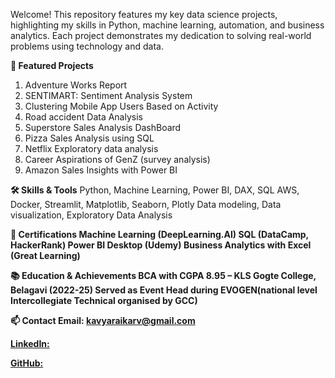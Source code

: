 Welcome! This repository features my key data science projects, highlighting my skills in Python, machine learning, automation, and business analytics. Each project demonstrates my dedication to solving real-world problems using technology and data.

<b>🚀 Featured Projects</b>
1. Adventure Works Report
2. SENTIMART: Sentiment Analysis System
3. Clustering Mobile App Users Based on Activity
4. Road accident Data Analysis
5. Superstore Sales Analysis DashBoard
6. Pizza Sales Analysis using SQL
7. Netflix Exploratory data analysis
8. Career Aspirations of GenZ (survey analysis)
9. Amazon Sales Insights with Power BI
    
<b>🛠️ Skills & Tools</b>
Python, Machine Learning, Power BI, DAX, SQL
AWS, Docker, Streamlit, Matplotlib, Seaborn, Plotly
Data modeling, Data visualization, Exploratory Data Analysis

<b>🏅 Certifications<b>
Machine Learning (DeepLearning.AI)
SQL (DataCamp, HackerRank)
Power BI Desktop (Udemy)
Business Analytics with Excel (Great Learning)

<b>📚 Education & Achievements</b>
BCA with CGPA 8.95 – KLS Gogte College, Belagavi (2022-25)
Served as Event Head during EVOGEN(national level Intercollegiate Technical organised by GCC)

📫 Contact
Email: kavyaraikarv@gmail.com

[LinkedIn:](www.linkedin.com/in/kavyaraikar)

[GitHub:](github.com/kavyaraikarv)
